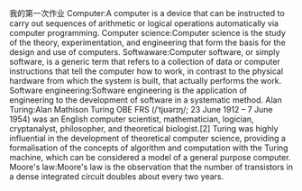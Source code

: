 我的第一次作业
Computer:A computer is a device that can be instructed to carry out sequences of arithmetic or logical operations automatically via computer programming.
Computer science:Computer science is the study of the theory, experimentation, and engineering that form the basis for the design and use of computers.
Softwaware:Computer software, or simply software, is a generic term that refers to a collection of data or computer instructions that tell the computer how to work, in contrast to the physical hardware from which the system is built, that actually performs the work.
Software engineering:Software engineering is the application of engineering to the development of software in a systematic method.
Alan Turing:Alan Mathison Turing OBE FRS (/ˈtjʊərɪŋ/; 23 June 1912 – 7 June 1954) was an English computer scientist, mathematician, logician, cryptanalyst, philosopher, and theoretical biologist.[2] Turing was highly influential in the development of theoretical computer science, providing a formalisation of the concepts of algorithm and computation with the Turing machine, which can be considered a model of a general purpose computer.
Moore's law:Moore's law is the observation that the number of transistors in a dense integrated circuit doubles about every two years. 